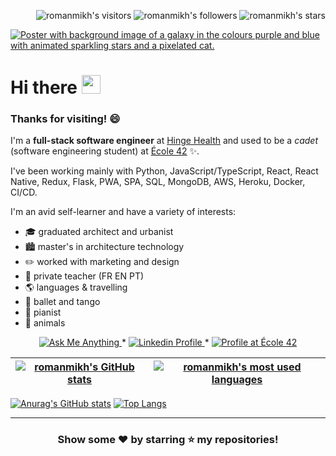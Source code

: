 <p align="right">
	<img alt="romanmikh's visitors" src="https://komarev.com/ghpvc/?username=romanmikh&color=yellow&style=flat&label=visitors" />
	<img alt="romanmikh's followers" src="https://img.shields.io/github/followers/romanmikh?color=yellow" />
	<img alt="romanmikh's stars" src="https://img.shields.io/github/stars/romanmikh?color=yellow" />
</p>

[![Poster with background image of a galaxy in the colours purple and blue with animated sparkling stars and a pixelated cat.](img/poster_galaxy-2.gif)](https://www.linkedin.com/in/romanmikh/)

# Hi there <img src="https://raw.githubusercontent.com/romanmikh/romanmikh/main/img/Hi.gif" width="30px">

### Thanks for visiting! 😄

I'm a **full-stack software engineer** at [Hinge Health](https://www.hingehealth.com/)  and used to be a _cadet_ (software engineering student) at [École 42](https://www.42sp.org.br/) ✨.

I've been working mainly with Python, JavaScript/TypeScript, React, React Native, Redux, Flask, PWA, SPA, SQL, MongoDB, AWS, Heroku, Docker, CI/CD.

I'm an avid self-learner and have a variety of interests:

* 🎓  graduated architect and urbanist
* 🏙  master's in architecture technology
* ✏️  worked with marketing and design
* 📖  private teacher (FR EN PT)
* 🌎  languages & travelling
* 💃  ballet and tango
* 🎹  pianist
* 🐾  animals

<p align="center">
	<a href="mailto:roman.mikhaylenko14@gmail.com">
		<img alt="Ask Me Anything" src="https://img.shields.io/badge/-Ask_me_anything-yellow?style=flat&logo=Gmail&logoColor=white&link=mailto:roman.mikhaylenko14@gmail.com" />
	</a>
	<span> * </span>
	<a href="https://www.linkedin.com/in/roman-mikhaylenko-183314105/">
		<img alt="Linkedin Profile" src="https://img.shields.io/badge/-Linkedin_Profile-0072b1?style=flat&logo=Linkedin&logoColor=white&link=https://www.linkedin.com/in/roman-mikhaylenko-183314105//" />
	</a>
	<span> * </span>
	<a href="https://profile.intra.42.fr/apuchill">
		<img alt="Profile at École 42" src="https://img.shields.io/badge/-apuchill_@_42-ff69b4?style=flat&logoColor=white&link=https://profile.intra.42.fr/users/rmikhayl" />
	</a>
</p>

| [![romanmikh's GitHub stats](https://github-readme-stats.vercel.app/api?username=romanmikh&count_private=true&include_all_commits=true&show_icons=true&hide=issues&hide_border=true)](https://github.com/romanmikh?tab=repositories) | [![romanmikh's most used languages](https://github-readme-stats.vercel.app/api/top-langs/?username=romanmikh&layout=compact&hide_border=true&theme=jolly)](https://github.com/romanmikh?tab=repositories) |
|:-:|:-:|


[![Anurag's GitHub stats](https://github-readme-stats.vercel.app/api?username=romanmikh)](https://github.com/anuraghazra/github-readme-stats)
[![Top Langs](https://github-readme-stats.vercel.app/api/top-langs/?username=romanmikh&layout=donut)](https://github.com/anuraghazra/github-readme-stats)


---

<h3 align="center">
	Show some ❤️ by starring ⭐️ my repositories!
</h3>